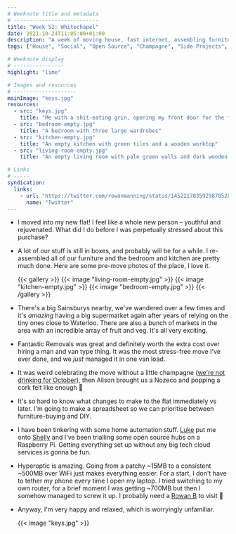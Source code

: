 ```yaml
---
# Weeknote title and metadata
# ---------------------------
title: "Week 52: Whitechapel"
date: 2021-10-24T11:05:00+01:00
description: "A week of moving house, fast internet, assembling furniture, lots of new shopping options, fake prosecco, and some fun hardware tinkering."
tags: ["House", "Social", "Open Source", "Champagne", "Side Projects", "Home Automation"]

# Weeknote display
# ----------------
highlight: "lime"

# Images and resources
# --------------------
mainImage: "keys.jpg"
resources:
  - src: "keys.jpg"
    title: "Me with a shit-eating grin, opening my front door for the first time"
  - src: "bedroom-empty.jpg"
    title: "A bedroom with three large wardrobes"
  - src: "kitchen-empty.jpg"
    title: "An empty kitchen with green tiles and a wooden worktop"
  - src: "living-room-empty.jpg"
    title: "An empty living room with pale green walls and dark wooden floors"

# Links
# -----
syndication:
  links:
    - url: "https://twitter.com/rowanmanning/status/1452217835929878528"
      name: "Twitter"
---
```


  * I moved into my new flat! I feel like a whole new person – youthful and rejuvenated. What did I do before I was perpetually stressed about this purchase?

  * A lot of our stuff is still in boxes, and probably will be for a while. I re-assembled all of our furniture and the bedroom and kitchen are pretty much done. Here are some pre-move photos of the place, I love it.

    {{< gallery >}}
      {{< image "living-room-empty.jpg" >}}
      {{< image "kitchen-empty.jpg" >}}
      {{< image "bedroom-empty.jpg" >}}
    {{< /gallery >}}

  * There's a big Sainsburys nearby, we've wandered over a few times and it's _amazing_ having a big supermarket again after years of relying on the tiny ones close to Waterloo. There are also a bunch of markets in the area with an incredible array of fruit and veg. It's all very exciting.

  * Fantastic Removals was great and definitely worth the extra cost over hiring a man and van type thing. It was the most stress-free move I've ever done, and we _just_ managed it in one van load.

  * It was weird celebrating the move without a little champagne ([we're not drinking for October](/weeknotes/50/)), then Alison brought us a Nozeco and popping a cork felt like enough :champagne:

  * It's so hard to know what changes to make to the flat immediately vs later. I'm going to make a spreadsheet so we can prioritise between furniture-buying and DIY.

  * I have been tinkering with some home automation stuff. [Luke](https://twitter.com/lucas42) put me onto [Shelly](https://shellyuk.com/) and I've been trialling some open source hubs on a Raspberry Pi. Getting everything set up without any big tech cloud services is gonna be fun.

  * Hyperoptic is amazing. Going from a patchy ~15MB to a consistent ~500MB over WiFi just makes everything easier. For a start, I don't have to tether my phone every time I open my laptop. I tried switching to my own router, for a brief moment I was getting ~700MB but then I somehow managed to screw it up. I probably need a [Rowan B](https://twitter.com/rowanbeentje) to visit :eyes:

  * Anyway, I'm very happy and relaxed, which is worryingly unfamiliar.

    {{< image "keys.jpg" >}}
